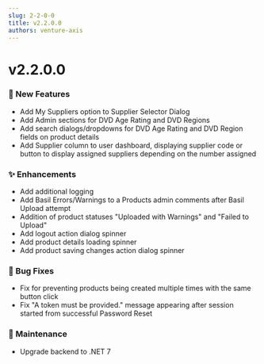 ```yaml
---
slug: 2-2-0-0
title: v2.2.0.0
authors: venture-axis
---
```


# v2.2.0.0
### 🚀 New Features
- Add My Suppliers option to Supplier Selector Dialog
- Add Admin sections for DVD Age Rating and DVD Regions
- Add search dialogs/dropdowns for DVD Age Rating and DVD Region fields on product details
- Add Supplier column to user dashboard, displaying supplier code or button to display assigned suppliers depending on the number assigned

### ✨ Enhancements
- Add additional logging
- Add Basil Errors/Warnings to a Products admin comments after Basil Upload attempt
- Addition of product statuses "Uploaded with Warnings" and "Failed to Upload"
- Add logout action dialog spinner
- Add product details loading spinner
- Add product saving changes action dialog spinner

### 🐛 Bug Fixes
- Fix for preventing products being created multiple times with the same button click
- Fix "A token must be provided." message appearing after session started from successful Password Reset

### 🔧 Maintenance
- Upgrade backend to .NET 7

